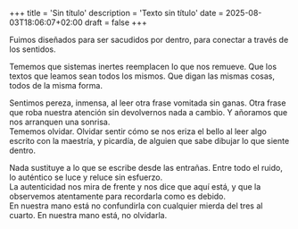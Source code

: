 +++
title = 'Sin título'
description = 'Texto sin título'
date = 2025-08-03T18:06:07+02:00
draft = false
+++

Fuimos diseñados para ser sacudidos por dentro, para conectar a través de los sentidos.  

Tememos que sistemas inertes reemplacen lo que nos remueve. Que los textos que leamos sean todos los mismos. Que digan las mismas cosas, todos de la misma forma.  

Sentimos pereza, inmensa, al leer otra frase vomitada sin ganas. Otra frase que roba nuestra atención sin devolvernos nada a cambio. Y añoramos que nos arranquen una sonrisa.  
Tememos olvidar. Olvidar sentir cómo se nos eriza el bello al leer algo escrito con la maestría, y picardía, de alguien que sabe dibujar lo que siente dentro.  

Nada sustituye a lo que se escribe desde las entrañas. Entre todo el ruido, lo auténtico se luce y reluce sin esfuerzo.  
La autenticidad nos mira de frente y nos dice que aquí está, y que la observemos atentamente para recordarla como es debido.  
En nuestra mano está no confundirla con cualquier mierda del tres al cuarto. En nuestra mano está, no olvidarla.
